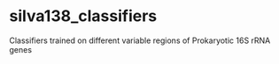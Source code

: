 # silva138_classifiers
Classifiers trained on different variable regions of Prokaryotic 16S rRNA genes
